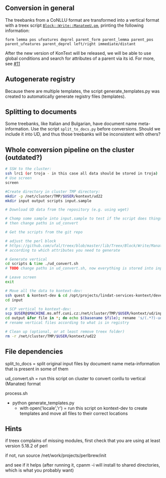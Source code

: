 ## Conversion in general

The treebanks from a CoNLLU format are transformed into a vertical format with a
treex script [`Block::Write::ManateeU.pm`](https://github.com/ufal/treex/blob/master/lib/Treex/Block/Write/ManateeU.pm),
printing the following information: 
```
form lemma pos ufeatures deprel parent_form parent_lemma parent_pos parent_ufeatures parent_deprel left/right immediate/distant
```
After the new version of KonText will be released, we will be able to use global conditions and search for attributes 
of a parent via its id. 
For more, see [#11](https://github.com/ufal/lindat-corpora-conversions/issues/11)

## Autogenerate registry

Because there are multiple templates, the script generate_templates.py was
created to automatically generate registry files (templates). 

## Splitting to documents
Some treebanks, like Italian and Bulgarian, have document name meta-information.
Use the script `split_to_docs.py` before conversions. 
Should we include it into UD, and thus those treebanks will be inconsistent with others?
   

## Whole conversion pipeline on the cluster (outdated?)

```bash
# SSH to the cluster:
ssh lrc1 (or troja - in this case all data should be stored in troja)
# Use screen
screen

#Create directory in cluster TMP directory: 
mkdir -p /net/cluster/TMP/$USER/kontext/ud22
mkdir input output scripts input.sample 

# Download UD data from the repository (e.g. using wget)

# Chomp some sample into input.sample to test if the script does things correctly (optional),
# then change paths in ud_convert

# Get the scripts from the git repo

# adjust the perl block 
# https://github.com/ufal/treex/blob/master/lib/Treex/Block/Write/ManateeU.pm 
# according to which attributes you need to generate 

# Generate vertical
cd scripts & time ./ud_convert.sh  
# TODO change paths in ud_convert.sh, now everything is stored into input folder 

# Leave screen
exit

# Move all the data to kontext-dev:
ssh quest & kontext-dev & cd /opt/projects/lindat-services-kontext/devel/data/corpora/conversions/data/treex/universal_dep/
cd input 

# SCP vertical to kontext-dev:
scp $USER@$MACHINE.ms.mff.cuni.cz:/net/cluster/TMP/$USER/kontext/ud/input/*-train.vert output
cd output &for file in *; do echo $(basename $file); rename 's/(.*?)-ud-train.vert/ud_$1-a/' $(basename $file); done
# rename vertical files according to what is in registry

# Clean up (optional, or at least remove treex folder)
rm -r /net/cluster/TMP/$USER/kontext/ud22
```
 

## File dependencies
split_to_docs
  = split original input files by document name meta-information that is present in some of them

ud_convert.sh
  = run this script on cluster to convert conllu to vertical (Manatee) format

process.sh
  - python generate_templates.py
      - with open('locale','r')
  = run this script on kontext-dev to create templates and move all files to their correct locations


## Hints

if treex complains of missing modules, first check that you are using at least version 5.18.2 of perl

if not, run
source /net/work/projects/perlbrew/init

and see if it helps
(after running it, cpanm -i will install to shared directories, which is what you probably want)
